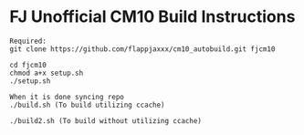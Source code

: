 FJ Unofficial CM10 Build Instructions
=======================
```
Required:
git clone https://github.com/flappjaxxx/cm10_autobuild.git fjcm10
```

```
cd fjcm10
chmod a+x setup.sh
./setup.sh
```

```
When it is done syncing repo
./build.sh (To build utilizing ccache)

./build2.sh (To build without utilizing ccache)
```

